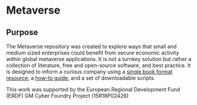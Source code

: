 # Metaverse

## Purpose

The Metaverse repository was created to explore ways that small and medium sized enterprises could benefit from secure economic activity within global metaverse applications. It is not a turnkey solution but rather a collection of literature, free and open-source software, and best practice. It is designed to inform a curious company using a [single book format resource](https://github.com/GMCyberFoundry/Metaverse/blob/main/Book/metaverseBTC.pdf), a [how-to guide](https://github.com/GMCyberFoundry/Metaverse/tree/main/Lab), and a set of downloadable scripts.

This work was supported by the European Regional Development Fund (ERDF) GM Cyber Foundry Project (15R18P02426)